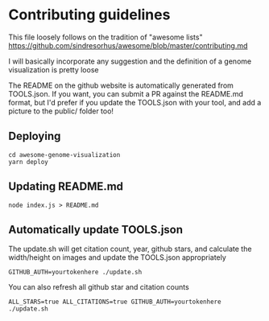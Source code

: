 # Contributing guidelines

This file loosely follows on the tradition of "awesome lists"
https://github.com/sindresorhus/awesome/blob/master/contributing.md

I will basically incorporate any suggestion and the definition of a genome
visualization is pretty loose

The README on the github website is automatically generated from TOOLS.json. If
you want, you can submit a PR against the README.md format, but I'd prefer if you
update the TOOLS.json with your tool, and add a picture to the
public/ folder too!

## Deploying

    cd awesome-genome-visualization
    yarn deploy

## Updating README.md

    node index.js > README.md

## Automatically update TOOLS.json

The update.sh will get citation count, year, github stars, and calculate the
width/height on images and update the TOOLS.json appropriately

    GITHUB_AUTH=yourtokenhere ./update.sh

You can also refresh all github star and citation counts

    ALL_STARS=true ALL_CITATIONS=true GITHUB_AUTH=yourtokenhere ./update.sh

